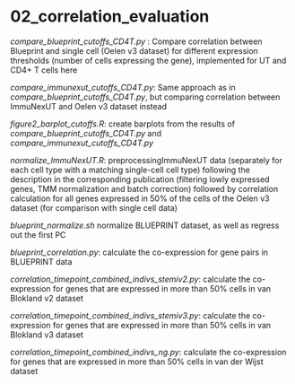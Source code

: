 # 02_correlation_evaluation

*compare_blueprint_cutoffs_CD4T.py* : Compare correlation between Blueprint and single cell (Oelen v3 dataset) for different expression thresholds (number of cells expressing the gene), implemented for UT and CD4+ T cells here

*compare_immunexut_cutoffs_CD4T.py*: Same approach as in *compare_blueprint_cutoffs_CD4T.py*, but comparing correlation between ImmuNexUT and Oelen v3 dataset instead

*figure2_barplot_cutoffs.R*: create barplots from the results of *compare_blueprint_cutoffs_CD4T.py* and *compare_immunexut_cutoffs_CD4T.py*

*normalize_ImmuNexUT.R*: preprocessingImmuNexUT data (separately for each cell type with a matching single-cell cell type) following the description in the corresponding publication (filtering lowly expressed genes, TMM normalization and batch correction) followed by correlation calculation for all genes expressed in 50% of the cells of the Oelen v3 dataset (for comparison with single cell data)

*blueprint_normalize.sh* normalize BLUEPRINT dataset, as well as regress out the first PC

*blueprint_correlation.py*: calculate the co-expression for gene pairs in BLUEPRINT data

*correlation_timepoint_combined_indivs_stemiv2.py*: calculate the co-expression for genes that are expressed in more than 50% cells in van Blokland v2 dataset

*correlation_timepoint_combined_indivs_stemiv3.py*: calculate the co-expression for genes that are expressed in more than 50% cells in van Blokland v3 dataset

*correlation_timepoint_combined_indivs_ng.py*: calculate the co-expression for genes that are expressed in more than 50% cells in van der Wijst dataset


